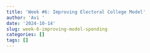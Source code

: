 ```yaml
---
title: 'Week #6: Improving Electoral College Model'
author: 'Avi '
date: '2024-10-14'
slug: week-6-improving-model-spending
categories: []
tags: []
---
```



















































